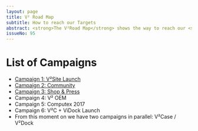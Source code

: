 ```yaml
---
layout: page
title: V² Road Map
subtitle: How to reach our Targets
abstract: <strong>The V²Road Map</strong> shows the way to reach our <strong>V² True North</strong> via consecutive <strong>Campaigns</strong>. A campaign is a group of <strong>Milestones</strong> and lasts about 3 months while focusing all our efforts.
issueNo: 95
---
```





# List of Campaigns
- [Campaign 1: V²Site Launch](https://v-squared.github.io/v2-Plan/road-map/campaign01/)
- [Campaign 2: Community](https://v-squared.github.io/v2-Plan/road-map/campaign02/)
- [Campaign 3: Shop & Press](https://v-squared.github.io/v2-Plan/road-map/campaign02/)
- Campaign 4: V² OEM
- Campaign 5: Computex 2017
- Campaign 6: V²C + ViDock Launch
- From this moment on we have two campaigns in parallel: V²Case / V²Dock

